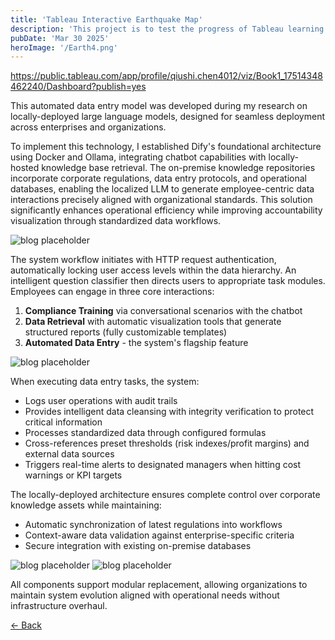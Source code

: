 ```yaml
---  
title: 'Tableau Interactive Earthquake Map'
description: 'This project is to test the progress of Tableau learning .'
pubDate: 'Mar 30 2025'
heroImage: '/Earth4.png'
---  
```


https://public.tableau.com/app/profile/qiushi.chen4012/viz/Book1_17514348462240/Dashboard?publish=yes

This automated data entry model was developed during my research on locally-deployed large language models, designed for seamless deployment across enterprises and organizations.

To implement this technology, I established Dify's foundational architecture using Docker and Ollama, integrating chatbot capabilities with locally-hosted knowledge base retrieval. The on-premise knowledge repositories incorporate corporate regulations, data entry protocols, and operational databases, enabling the localized LLM to generate employee-centric data interactions precisely aligned with organizational standards. This solution significantly enhances operational efficiency while improving accountability visualization through standardized data workflows.

![blog placeholder](/Earth1.png)

The system workflow initiates with HTTP request authentication, automatically locking user access levels within the data hierarchy. An intelligent question classifier then directs users to appropriate task modules. Employees can engage in three core interactions: 
1) **Compliance Training** via conversational scenarios with the chatbot
2) **Data Retrieval** with automatic visualization tools that generate structured reports (fully customizable templates)
3) **Automated Data Entry** - the system's flagship feature

![blog placeholder](/Earth2.png)

When executing data entry tasks, the system:
- Logs user operations with audit trails
- Provides intelligent data cleansing with integrity verification to protect critical information
- Processes standardized data through configured formulas
- Cross-references preset thresholds (risk indexes/profit margins) and external data sources
- Triggers real-time alerts to designated managers when hitting cost warnings or KPI targets

The locally-deployed architecture ensures complete control over corporate knowledge assets while maintaining: 
- Automatic synchronization of latest regulations into workflows
- Context-aware data validation against enterprise-specific criteria
- Secure integration with existing on-premise databases

![blog placeholder](/Earth3.png)
![blog placeholder](/Earthw4.png)



All components support modular replacement, allowing organizations to maintain system evolution aligned with operational needs without infrastructure overhaul.



<a href="javascript:history.back()" class="back-button">← Back</a>
